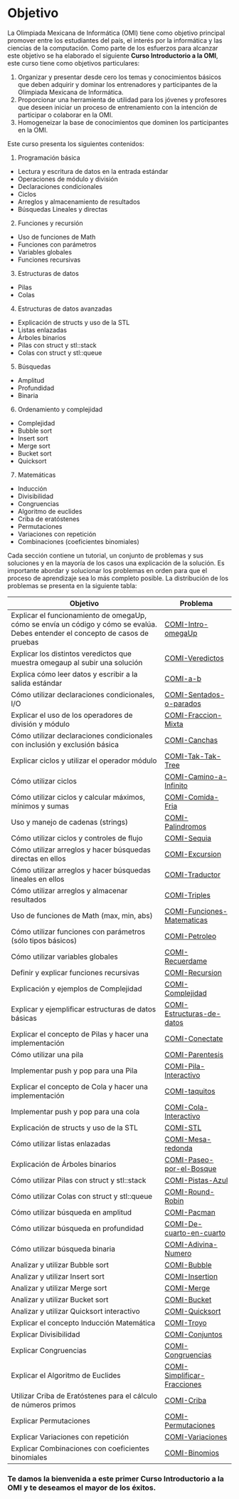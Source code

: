 Objetivo
==========================================
La Olimpiada Mexicana de Informática (OMI) tiene como objetivo principal promover entre los estudiantes
del país, el interés por la informática y las ciencias de la computación. Como parte de los
esfuerzos para alcanzar este objetivo se ha elaborado el siguiente **Curso Introductorio a la OMI**,
este curso tiene como objetivos particulares:

1. Organizar y presentar desde cero los temas y conocimientos básicos que deben adquirir y dominar los entrenadores
y participantes de la Olimpiada Mexicana de Informática.
2. Proporcionar una herramienta de utilidad para los jóvenes y profesores que deseen iniciar un proceso de entrenamiento
con la intención de participar o colaborar en la OMI.
3. Homogeneizar la base de conocimientos que dominen los participantes en la OMI.

Este curso presenta los siguientes contenidos:

1. Programación básica
 * Lectura y escritura de datos en la entrada estándar
 * Operaciones de módulo y división
 * Declaraciones condicionales
 * Ciclos
 * Arreglos y almacenamiento de resultados
 * Búsquedas Lineales y directas
2. Funciones y recursión
 * Uso de funciones de Math
 * Funciones con parámetros
 * Variables globales
 * Funciones recursivas
3. Estructuras de datos
 * Pilas
 * Colas
4. Estructuras de datos avanzadas
 * Explicación de structs y uso de la STL
 * Listas enlazadas
 * Árboles binarios
 * Pilas con struct y stl::stack
 * Colas con struct y stl::queue
5. Búsquedas
 * Amplitud
 * Profundidad
 * Binaria
6. Ordenamiento y complejidad
 * Complejidad
 * Bubble sort
 * Insert sort
 * Merge sort
 * Bucket sort
 * Quicksort
7. Matemáticas
 * Inducción
 * Divisibilidad
 * Congruencias
 * Algoritmo de euclides
 * Criba de eratóstenes
 * Permutaciones
 * Variaciones con repetición
 * Combinaciones (coeficientes binomiales)

Cada sección contiene un tutorial, un conjunto de problemas y sus soluciones y en la mayoría de los casos una explicación de la solución. Es importante abordar y solucionar los problemas en orden para que el proceso de aprendizaje sea lo más completo  posible.
La distribución de los problemas se presenta en la siguiente tabla:

|Objetivo|Problema|
|--------|--------|
|Explicar el funcionamiento de omegaUp, cómo se envía un código y cómo se evalúa. Debes entender el concepto de casos de pruebas    |    [    COMI-Intro-omegaUp    ](https://omegaup.com/arena/problem/COMI-Intro-omegaUp)|
|Explicar los distintos veredictos que muestra omegaup al subir una solución    |    [    COMI-Veredictos    ](https://omegaup.com/arena/problem/COMI-Veredictos)|
|Explica cómo leer datos y escribir a  la salida estándar    |    [    COMI-a-b    ](https://omegaup.com/arena/problem/COMI-a-b)|
|Cómo utilizar declaraciones condicionales, I/O    |    [    COMI-Sentados-o-parados    ](https://omegaup.com/arena/problem/COMI-Sentados-o-parados)|
|Explicar el uso de los operadores de división y módulo    |    [    COMI-Fraccion-Mixta    ](https://omegaup.com/arena/problem/COMI-Fraccion-Mixta)|
|Cómo utilizar declaraciones condicionales con inclusión y exclusión básica    |    [    COMI-Canchas    ](https://omegaup.com/arena/problem/COMI-Canchas)|
|Explicar ciclos y utilizar el operador módulo    |    [    COMI-Tak-Tak-Tree    ](https://omegaup.com/arena/problem/COMI-Tak-Tak-Tree)|
|Cómo utilizar ciclos    |    [    COMI-Camino-a-Infinito    ](https://omegaup.com/arena/problem/COMI-Camino-a-Infinito)|
|Cómo utilizar ciclos y calcular máximos, mínimos y sumas    |    [    COMI-Comida-Fria    ](https://omegaup.com/arena/problem/COMI-Comida-Fria)|
|Uso y manejo de cadenas (strings)    |    [    COMI-Palindromos    ](https://omegaup.com/arena/problem/COMI-Palindromos)|
|Cómo utilizar ciclos y controles de flujo     |    [    COMI-Sequia    ](https://omegaup.com/arena/problem/COMI-Sequia)|
|Cómo utilizar arreglos y hacer búsquedas directas en ellos    |    [    COMI-Excursion    ](https://omegaup.com/arena/problem/COMI-Excursion)|
|Cómo utilizar arreglos y hacer búsquedas lineales en ellos    |    [    COMI-Traductor    ](https://omegaup.com/arena/problem/COMI-Traductor)|
|Cómo utilizar arreglos y almacenar resultados    |    [    COMI-Triples    ](https://omegaup.com/arena/problem/COMI-Triples)|
|Uso de funciones de Math (max, min, abs)    |    [    COMI-Funciones-Matematicas    ](https://omegaup.com/arena/problem/COMI-Funciones-Matematicas)|
|Cómo utilizar funciones con parámetros (sólo tipos básicos)    |    [    COMI-Petroleo    ](https://omegaup.com/arena/problem/COMI-Petroleo)|
|Cómo utilizar variables globales    |    [    COMI-Recuerdame    ](https://omegaup.com/arena/problem/COMI-Recuerdame)|
|Definir y explicar funciones recursivas     |    [    COMI-Recursion    ](https://omegaup.com/arena/problem/COMI-Recursion)|
|Explicación y ejemplos de Complejidad    |    [    COMI-Complejidad    ](https://omegaup.com/arena/problem/COMI-Complejidad)|
|Explicar y ejemplificar estructuras de datos básicas    |    [    COMI-Estructuras-de-datos    ](https://omegaup.com/arena/problem/COMI-Estructuras-de-datos)|
|Explicar el concepto de Pilas y hacer una implementación     |    [    COMI-Conectate    ](https://omegaup.com/arena/problem/COMI-Conectate)|
|Cómo utilizar una pila    |    [    COMI-Parentesis    ](https://omegaup.com/arena/problem/COMI-Parentesis)|
|Implementar push y pop para una Pila    |    [    COMI-Pila-Interactivo    ](https://omegaup.com/arena/problem/COMI-Pila-Interactivo)|
|Explicar el concepto de Cola y hacer una implementación     |    [    COMI-taquitos    ](https://omegaup.com/arena/problem/COMI-taquitos)|
|Implementar push y pop para una cola    |    [    COMI-Cola-Interactivo    ](https://omegaup.com/arena/problem/COMI-Cola-Interactivo)|
|Explicación de structs y uso de la STL    |    [    COMI-STL    ](https://omegaup.com/arena/problem/COMI-STL)|
|Cómo utilizar listas enlazadas    |    [    COMI-Mesa-redonda    ](https://omegaup.com/arena/problem/COMI-Mesa-redonda)|
|Explicación de Árboles binarios    |    [    COMI-Paseo-por-el-Bosque    ](https://omegaup.com/arena/problem/COMI-Paseo-por-el-Bosque)|
|Cómo utilizar Pilas con struct y stl::stack    |    [    COMI-Pistas-Azul    ](https://omegaup.com/arena/problem/COMI-Pistas-Azul)|
|Cómo utilizar Colas con struct y stl::queue    |    [    COMI-Round-Robin    ](https://omegaup.com/arena/problem/COMI-Round-Robin)|
|Cómo utilizar búsqueda en amplitud     |    [    COMI-Pacman    ](https://omegaup.com/arena/problem/COMI-Pacman)|
|Cómo utilizar búsqueda en profundidad    |    [    COMI-De-cuarto-en-cuarto    ](https://omegaup.com/arena/problem/COMI-De-cuarto-en-cuarto)|
|Cómo utilizar búsqueda binaria    |    [    COMI-Adivina-Numero    ](https://omegaup.com/arena/problem/COMI-Adivina-Numero)|
|Analizar y utilizar Bubble sort     |    [    COMI-Bubble    ](https://omegaup.com/arena/problem/COMI-Bubble)|
|Analizar y utilizar Insert sort     |    [    COMI-Insertion    ](https://omegaup.com/arena/problem/COMI-Insertion)|
|Analizar y utilizar Merge sort     |    [    COMI-Merge    ](https://omegaup.com/arena/problem/COMI-Merge)|
|Analizar y utilizar Bucket sort    |    [    COMI-Bucket    ](https://omegaup.com/arena/problem/COMI-Bucket)|
|Analizar y utilizar Quicksort interactivo    |    [    COMI-Quicksort    ](https://omegaup.com/arena/problem/COMI-Quicksort)|
|Explicar el concepto Inducción Matemática    |    [    COMI-Troyo    ](https://omegaup.com/arena/problem/COMI-Troyo)|
|Explicar Divisibilidad    |    [    COMI-Conjuntos    ](https://omegaup.com/arena/problem/COMI-Conjuntos)|
|Explicar Congruencias    |    [    COMI-Congruencias    ](https://omegaup.com/arena/problem/COMI-Congruencias)|
|Explicar el  Algoritmo de Euclides    |    [    COMI-Simplificar-Fracciones    ](https://omegaup.com/arena/problem/COMI-Simplificar-Fracciones)|
|Utilizar Criba de Eratóstenes para el cálculo de números primos    |    [    COMI-Criba    ](https://omegaup.com/arena/problem/COMI-Criba)|
|Explicar Permutaciones    |    [    COMI-Permutaciones    ](https://omegaup.com/arena/problem/COMI-Permutaciones)|
|Explicar Variaciones con repetición    |    [    COMI-Variaciones    ](https://omegaup.com/arena/problem/COMI-Variaciones)|
|Explicar Combinaciones con coeficientes binomiales    |    [    COMI-Binomios    ](https://omegaup.com/arena/problem/COMI-Binomios)|

### Te damos la bienvenida a este primer **Curso Introductorio a la OMI** y te deseamos el mayor de los éxitos.
